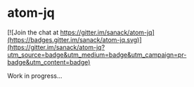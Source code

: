 # atom-jq

[![Join the chat at https://gitter.im/sanack/atom-jq](https://badges.gitter.im/sanack/atom-jq.svg)](https://gitter.im/sanack/atom-jq?utm_source=badge&utm_medium=badge&utm_campaign=pr-badge&utm_content=badge)

Work in progress...
